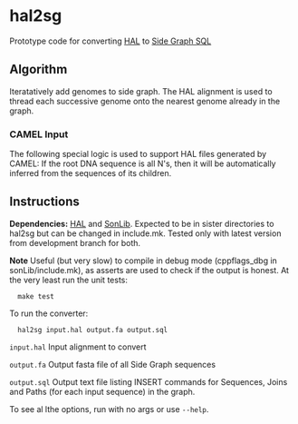 # hal2sg
Prototype code for converting [HAL](https://github.com/glennhickey/hal) to [Side Graph SQL](https://github.com/ga4gh/schemas/wiki/Human-Genome-Variation-Reference-(HGVR)-Pilot-Project#graph-format)

## Algorithm

Iteratatively add genomes to side graph.   The HAL alignment is used to thread each successive genome onto the nearest genome already in the graph.  

### CAMEL Input

The following special logic is used to support HAL files generated by CAMEL:  If the root DNA sequence is all N's, then it will be automatically inferred from the sequences of its children. 

## Instructions

**Dependencies:**   [HAL](https://github.com/glennhickey/hal)  and [SonLib](https://github.com/benedictpaten/sonLib).  Expected to be in sister directories to hal2sg but can be changed in include.mk.  Tested only with latest version from development branch for both. 

**Note** Useful (but very slow) to compile in debug mode (cppflags_dbg in sonLib/include.mk), as asserts are used to check if the output is honest.  At the very least run the unit tests:

	  make test

To run the converter:

	  hal2sg input.hal output.fa output.sql

`input.hal` Input alignment to convert

`output.fa` Output fasta file of all Side Graph sequences

`output.sql` Output text file listing INSERT commands for Sequences, Joins and Paths (for each input sequence) in the graph.

To see al lthe options, run with no args or use `--help`.




